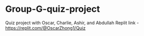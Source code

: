 # Group-G-quiz-project
Quiz project with Oscar, Charlie, Ashir, and Abdullah
Replit link - https://replit.com/@OscarZhong1/Quiz
